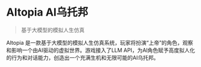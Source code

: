 # AItopia AI乌托邦

> 基于大模型的模拟人生仿真

AItopia 是一款基于大模型的模拟人生仿真系统，玩家将扮演“上帝”的角色，观察和影响一个由AI驱动的虚拟世界。游戏接入了LLM API，为AI角色赋予高度拟人化的行为和对话能力，创造出一个充满生机和无限可能的AI乌托邦。